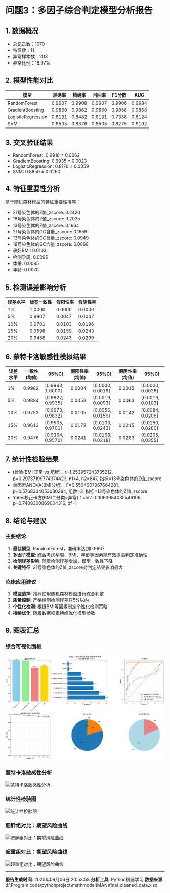 # 问题3：多因子综合判定模型分析报告

## 1. 数据概况

- 总记录数：1070
- 特征数：11
- 异常样本数：203
- 异常比例：18.97%

## 2. 模型性能对比

| 模型 | 准确率 | 精确率 | 召回率 | F1分数 | AUC |
|------|--------|--------|--------|--------|-----|
| RandomForest | 0.9907 | 0.9908 | 0.9907 | 0.9906 | 0.9984 |
| GradientBoosting | 0.9860 | 0.9862 | 0.9860 | 0.9858 | 0.9868 |
| LogisticRegression | 0.8131 | 0.8482 | 0.8131 | 0.7338 | 0.6124 |
| SVM | 0.8505 | 0.8376 | 0.8505 | 0.8275 | 0.9192 |


## 3. 交叉验证结果

- RandomForest: 0.9916 ± 0.0062
- GradientBoosting: 0.9935 ± 0.0023
- LogisticRegression: 0.8176 ± 0.0059
- SVM: 0.8859 ± 0.0260


## 4. 特征重要性分析

基于随机森林模型的特征重要性排序：

- 21号染色体的Z值_zscore: 0.2420
- 18号染色体的Z值_zscore: 0.2025
- 13号染色体的Z值_zscore: 0.1664
- 21号染色体的GC含量_zscore: 0.1659
- 13号染色体的GC含量_zscore: 0.0949
- 18号染色体的GC含量_zscore: 0.0868
- 孕妇BMI: 0.0103
- 检测孕周: 0.0095
- 体重: 0.0085
- 年龄: 0.0070


## 5. 检测误差影响分析

| 误差水平 | 标签一致性 | 假阳性率 | 假阴性率 |
|----------|------------|----------|----------|
| 1% | 1.0000 | 0.0000 | 0.0000 |
| 5% | 0.9907 | 0.0047 | 0.0047 |
| 10% | 0.9701 | 0.0103 | 0.0196 |
| 15% | 0.9598 | 0.0159 | 0.0243 |
| 20% | 0.9458 | 0.0243 | 0.0299 |


## 6. 蒙特卡洛敏感性模拟结果

| 误差水平 | 一致性(均值) | 95%CI | 假阳性率(均值) | 95%CI | 假阴性率(均值) | 95%CI |
|----------|--------------|-------|----------------|-------|----------------|-------|
| 1% | 0.9982 | [0.9963, 1.0000] | 0.0004 | [0.0000, 0.0019] | 0.0015 | [0.0000, 0.0028] |
| 5% | 0.9884 | [0.9822, 0.9935] | 0.0053 | [0.0019, 0.0093] | 0.0063 | [0.0019, 0.0103] |
| 10% | 0.9753 | [0.9673, 0.9832] | 0.0105 | [0.0056, 0.0159] | 0.0142 | [0.0084, 0.0206] |
| 15% | 0.9613 | [0.9505, 0.9701] | 0.0172 | [0.0103, 0.0243] | 0.0215 | [0.0150, 0.0280] |
| 20% | 0.9476 | [0.9364, 0.9570] | 0.0241 | [0.0168, 0.0318] | 0.0283 | [0.0205, 0.0355] |


## 7. 统计性检验结果

- t检验(BMI 正常 vs 肥胖)：t=1.253957243735212, p=0.29737199774374423, n1=4, n2=847, 指标=13号染色体的Z值_zscore
- 单因素ANOVA(BMI分组)：F=0.5504907967664281, p=0.5768304053030284, 组数=3, 指标=13号染色体的Z值_zscore
- Yates校正卡方(BMI二分类×异常)：chi2=0.1093984035546106, p=0.7408300869004316, df=1


## 8. 结论与建议

### 主要结论

1. **最佳模型**: RandomForest，准确率达到0.9907
2. **多因子模型**: 综合考虑孕周、BMI、年龄等因素能有效提高判定准确性
3. **检测误差影响**: 随着检测误差增加，模型一致性下降
4. **关键特征**: 21号染色体的Z值_zscore对判定结果影响最大

### 临床应用建议

1. **模型选择**: 推荐使用随机森林模型进行综合判定
2. **质量控制**: 严格控制检测误差在5%以内
3. **个性化检测**: 根据BMI等因素制定个性化检测策略
4. **持续优化**: 随着数据积累持续优化模型参数

## 9. 图表汇总

### 综合可视化面板

![综合可视化面板](problem3_analysis_plots.png)

### 蒙特卡洛敏感性分析

![蒙特卡洛敏感性分析](problem3_monte_carlo_sensitivity.png)

### 统计性检验图

![统计性检验图](problem3_stat_tests_plot.png)

### 肥胖组对比：期望风险曲线

![肥胖组对比：期望风险曲线](肥胖组对比_期望风险曲线图.png)

### 超重组对比：期望风险曲线

![超重组对比：期望风险曲线](超重组对比_期望风险曲线图.png)


---

**报告生成时间**: 2025年09月06日 20:53:58
**分析工具**: Python机器学习
**数据来源**: d:\Program code\pythonproject\mathmodel\(MAN)final_cleaned_data.xlsx
